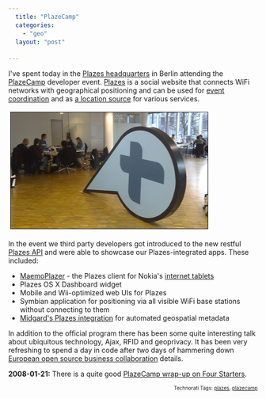 ```yaml
---
  title: "PlazeCamp"
  categories: 
    - "geo"
  layout: "post"

---
```

I've spent today in the <a href="http://plazes.com/plazes/87873_plazes_hq">Plazes headquarters</a> in Berlin attending the <a href="http://plazecamp.com">PlazeCamp</a> developer event. <a href="http://plazes.com/home">Plazes</a> is a social website that connects WiFi networks with geographical positioning and can be used for <a href="http://plazes.com/activities/5841109_ruk_at_plazes_hq">event coordination</a> and as <a href="http://vilunki.wordpress.com/2007/08/02/going-plazes/">a location source</a> for various services.

<img src="/files/plazecamp.jpg" height="235" width="398" border="1" hspace="4" vspace="4" alt="Plazecamp" />

In the event we third party developers got introduced to the new restful <a href="http://plazes.com/api/docs">Plazes API</a> and were able to showcase our Plazes-integrated apps. These included:
<ul><li><a href="http://bergie.iki.fi/blog/plazes_on_the_n800.html">MaemoPlazer</a> - the Plazes client for Nokia's <a href="http://bergie.iki.fi/blog/the_universal_communicator.html">internet tablets</a></li><li>Plazes OS X Dashboard widget</li><li>Mobile and Wii-optimized web UIs for Plazes</li><li>Symbian application for positioning via all visible WiFi base stations without connecting to them</li><li><a href="http://bergie.iki.fi/blog/the-midgard-position.html">Midgard's Plazes integration</a> for automated geospatial metadata</li></ul>In addition to the official program there has been some quite interesting talk about ubiquitous technology, Ajax, RFID and geoprivacy. It has been very refreshing to spend a day in code after two days of hammering down <a href="http://www.obooe.eu/">European open source business collaboration</a> details.

<strong>2008-01-21:</strong> There is a quite good <a href="http://fourstarters.com/2008/01/17/plazecamp-wrapup/">PlazeCamp wrap-up on Four Starters</a>.

<p style="text-align:right;font-size:10px;">Technorati Tags: <a href="http://www.technorati.com/tag/plazes">plazes</a>, <a href="http://www.technorati.com/tag/plazecamp">plazecamp</a></p>